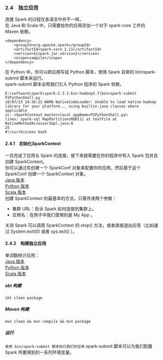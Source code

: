 ### 2.4　独立应用 ###
连接 Spark 的过程在各语言中并不一样。  
在 Java 和 Scala 中，只需要给你的应用添加一个对于 spark-core 工件的 Maven 依赖。
```
<dependency>
    <groupId>org.apache.spark</groupId>
    <artifactId>spark-core_2.11</artifactId>
    <version>${spark.jar.version}</version>
    <scope>compile</scope>
</dependency>
```
在 Python 中，你可以把应用写成 Python 脚本，使用 Spark 自带的 bin/spark-submit 脚本来运行。   
spark-submit 脚本会帮我们引入 Python 程序的 Spark 依赖。  
```
E:\software\spark\spark-2.3.1-bin-hadoop2.7\bin>spark-submit P2PythonShell.py
18/07/23 14:36:22 WARN NativeCodeLoader: Unable to load native-hadoop library for your platform... using builtin-java classes where applicable
sc: <SparkContext master=local appName=P2PythonShell.py>
lines: spark-sql MapPartitionsRDD[1] at textFile at NativeMethodAccessorImpl.java:0
25
#!/usr/bin/env bash
```
#### 2.4.1　初始化SparkContext ####
一旦完成了应用与 Spark 的连接，接下来就需要在你的程序中导入 Spark 包并且创建 SparkContext。  
你可以通过先创建一个 SparkConf 对象来配置你的应用，然后基于这个 SparkConf 创建一个 SparkContext 对象。  
[Java 版本](J41InitSparkContext.java)  
[Python 版本](P41InitSparkContext.py)  
[Scala 版本](S41InitSparkContext.scala)  
创建 SparkContext 的最基本的方法，只需传递两个参数：
-   集群 URL：告诉 Spark 如何连接到集群上。
-   应用名：在例子中我们使用的是 My App 。  

关闭 Spark 可以调用 SparkContext 的 stop() 方法，或者直接退出应用（比如通过 System.exit(0) 或者 sys.exit() ）。
#### 2.4.2　构建独立应用 ####
单词数统计应用：  
[Java 版本](J42WordCount.java)  
[Python 版本](P42WordCount.py)  
[Scala 版本](S42WordCount.scala)   
##### sbt 构建 #####
```sbt clean package```
##### Maven 构建 #####
```mvn clean && mvn compile && mvn package```

##### 运行 #####
```使用 bin/spark-submit 脚本执行我们的应用```
 spark-submit 脚本可以为我们配置 Spark 所要用到的一系列环境变量。